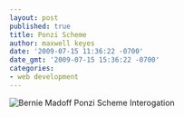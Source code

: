 ```yaml
---
layout: post
published: true
title: Ponzi Scheme
author: maxwell keyes
date: '2009-07-15 11:36:22 -0700'
date_gmt: '2009-07-15 15:36:22 -0700'
categories:
- web development
---
```


![Bernie Madoff Ponzi Scheme Interogation]({{site.assets.url_prefix}}/images/posts/ponzi-scheme-madoff.jpg "Bernie Madoff Ponzi Scheme Interogation")
